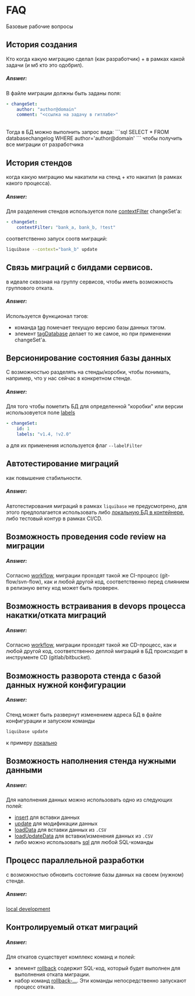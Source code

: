 # FAQ
Базовые рабочие вопросы

## История создания

Кто когда какую миграцию сделал (как разработчик) + в рамках какой задачи (и мб кто это одобрил).

##### Answer:

В файле миграции должны быть заданы поля:
```yaml
- changeSet:
    author: "author@domain"
    comment: "<ссылка на задачу в гитлабе>"
```
<br />
Тогда в БД можно выполнить запрос вида:
```sql
SELECT * FROM databasechangelog WHERE author='author@domain'
```
чтобы получить все миграции от разработчика 

## История стендов

когда какую миграцию мы накатили на стенд + кто накатил (в рамках какого процесса).

##### Answer:

Для разделения стендов используется поле [contextFilter](https://docs.liquibase.com/concepts/changelogs/attributes/contexts.html) changeSet'а:
```yaml
- changeSet:
    contextFilter: "bank_a, bank_b, !test"
```
соответственно запуск соотв миграций:
```bash
liquibase --context="bank_b" update
```

## Связь миграций с билдами сервисов. 
в идеале сквозная на группу сервисов, чтобы иметь возможность группового отката.

##### Answer:

Используется функционал тэгов:
- команда [tag](https://docs.liquibase.com/commands/maintenance/tag.html) помечает текущую версию базы данных тэгом.
- элемент [tagDatabase](https://docs.liquibase.com/change-types/tag-database.html) делает то же самое, но при применении changeSet'а.


## Версионирование состояния базы данных
С возможностью разделять на стенды/коробки, чтобы понимать, например, что у нас сейчас в конкретном стенде.

##### Answer:

Для того чтобы пометить БД для определенной "коробки" или версии использовуется поле [labels](https://docs.liquibase.com/concepts/changelogs/attributes/labels.html)
```yaml
- changeSet:
    id: 1
    labels: "v1.4, !v2.0"
```
а для их применения используется флаг `--labelFilter`

## Автотестирование миграций
как повышение стабильности.

##### Answer:

Автотестирования миграций в рамках `liquibase` не предусмотрено, для этого предполагается использовать либо [локальную БД в контейнере](./../demo/README.md), либо тестовый контур в рамках CI/CD.

## Возможность проведения code review на миграции

##### Answer:

Согласно [workflow](./README.md), миграции проходят такой же CI-процесс (git-flow/svn-flow), как и любой другой код, соответственно перед слиянием в релизную ветку код может быть проверен.

## Возможность встраивания в devops процесса накатки/отката миграций

##### Answer:

Согласно [workflow](./README.md), миграции проходят такой же СD-процесс, как и любой другой код, соответственно деплой миграций в БД происходит в инструменте CD (gitlab/bitbucket).

## Возможность разворота стенда с базой данных нужной конфигурации

##### Answer:

Стенд может быть развернут изменением адреса БД в файле конфигурации и запуском команды 
```bash
liquibase update
```
к примеру [локально](./../demo/README.md)

## Возможность наполнения стенда нужными данными

##### Answer:

Для наполнения данных можно использовать одно из следующих полей:
- [insert](https://docs.liquibase.com/change-types/insert.html) для вставки данных
- [update](https://docs.liquibase.com/change-types/update.html) для модификации данных
- [loadData](https://docs.liquibase.com/change-types/load-data.html) для вставки данных из `.CSV`
- [loadUpdateData](https://docs.liquibase.com/change-types/load-update-data.html) для вставки/изменения данных из `.CSV`
- либо можно использовать [sql](https://docs.liquibase.com/change-types/sql.html) для любой SQL-команды

## Процесс параллельной разработки 
с возможностью обновить состояние базы данных на своем (нужном) стенде.

##### Answer:

[local development](./../demo/README.md)

## Контролируемый откат миграций

##### Answer:

Для откатов существует комплекс команд и полей:    
- элемент [rollback](https://docs.liquibase.com/commands/rollback/rollback-by-tag.html) содержит SQL-код, который будет выполнен для выполнения отката миграции.
- набор команд [rollback-...](https://docs.liquibase.com/commands/home.html#database-rollback-commands). Эти команды непосредственно запускают процесс отката.


